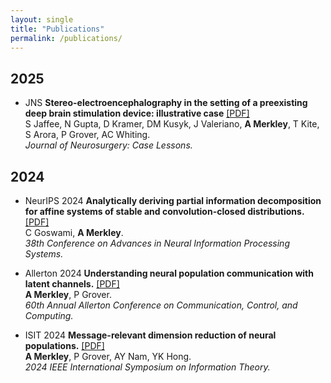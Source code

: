 ```yaml
---
layout: single
title: "Publications"
permalink: /publications/
---
```


<link rel="stylesheet" href="/assets/css/badges.css">

## 2025

- <span class="badge">JNS</span> **Stereo-electroencephalography in the setting of a preexisting deep brain stimulation device: illustrative case**  [[PDF]](../files/jns25_paper.pdf)  
S Jaffee, N Gupta, D Kramer, DM Kusyk, J Valeriano, **A Merkley**, T Kite, S Arora, P Grover, AC Whiting.  
_Journal of Neurosurgery: Case Lessons._

## 2024

- <span class="badge">NeurIPS 2024</span> **Analytically deriving partial information decomposition for affine systems of stable and convolution-closed distributions.** [[PDF]](../files/neurips24_paper.pdf)  
C Goswami, **A Merkley**.  
_38th Conference on Advances in Neural Information Processing Systems._

- <span class="badge">Allerton 2024</span> **Understanding neural population communication with latent channels.** [[PDF]](../files/allerton24_paper.pdf)  
**A Merkley**, P Grover.  
_60th Annual Allerton Conference on Communication, Control, and Computing._

- <span class="badge">ISIT 2024</span> **Message-relevant dimension reduction of neural populations.** [[PDF]](../files/isit24_paper.pdf)  
**A Merkley**, P Grover, AY Nam, YK Hong.  
_2024 IEEE International Symposium on Information Theory._
